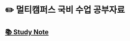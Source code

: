 # ✏️ 멀티캠퍼스 국비 수업 공부자료
## [📚 Study Note](https://jaymon.notion.site/MultiCampus-5d627e64dba34e4b8273d883703c579a?pvs=4)
